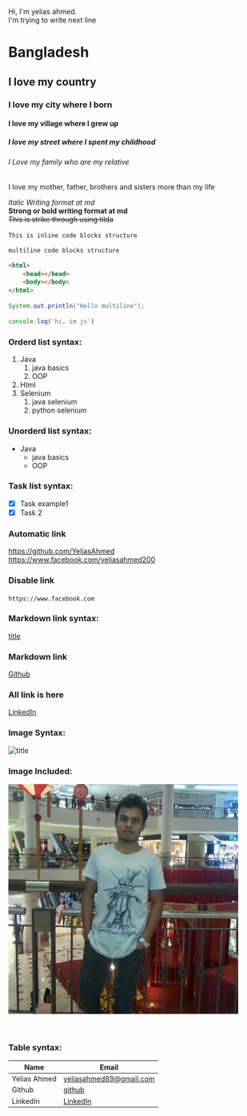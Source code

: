 <!--Markdown-->
Hi, I'm yelias ahmed.  
I'm trying to write next line <!--Double space is used for next line-->
# Bangladesh
## I love my country
### I love my city where I born
#### I love my village where I grew up
##### I love my street where I spent my childhood
###### I Love my family who are my relative

<p>I love my mother, father, brothers and sisters more than my life</p>

_Italic Writing format at md_  
__Strong or bold writing format at md__  
~~This is strike through using tilda~~

`This is inline code blocks structure`
```
multiline code blocks structure
```

```html
<html>
    <head></head>
    <body></body>
</html>
```
```java
System.out.println("Hello multiline");
```
```js
console.log('hi, im js')
```

### Orderd list syntax:

1. Java 
   1. java basics
   2. OOP
2. Html
3. Selenium 
   1. java selenium
   2. python selenium

### Unorderd list syntax:

- Java 
   - java basics
   - OOP

### Task list syntax:

- [x] Task example1
- [x] Task 2

### Automatic link
  https://github.com/YeliasAhmed  
  https://www.facebook.com/yeliasahmed200

### Disable link
`https://www.facebook.com`

### Markdown link syntax:

[title](Url)

### Markdown link
[Github](https://www.github.com/YeliasAhmed)


### All link is here  
[LinkedIn][linkedin]

### Image Syntax:
![title](image)

### Image Included:
![profile](./images/yy.jpeg)

<!-- <img src = "./images/yy.jpeg" width="200" height = "200"> -->

<br>

### Table syntax:

|Name|Email| 
|-----|------|
|Yelias Ahmed|yeliasahmed89@gmail.com|
|Github|[github](https://github.com/YeliasAhmed)|
|LinkedIn|[LinkedIn][linkedin]|





[linkedin]: https://www.linkedin.com/in/yelias-ahmed
